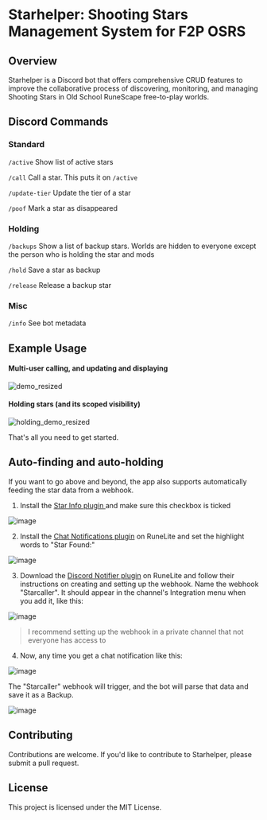 # Starhelper: Shooting Stars Management System for F2P OSRS

## Overview
Starhelper is a Discord bot that offers comprehensive CRUD features to improve the collaborative process of discovering, monitoring, and managing Shooting Stars in Old School RuneScape free-to-play worlds.

## Discord Commands
### Standard
`/active`         Show list of active stars

`/call`           Call a star. This puts it on `/active`

`/update-tier`    Update the tier of a star

`/poof`           Mark a star as disappeared

### Holding
`/backups`        Show a list of backup stars. Worlds are hidden to everyone except the person who is holding the star and mods

`/hold`           Save a star as backup

`/release`        Release a backup star

### Misc
`/info`           See bot metadata

## Example Usage
#### Multi-user calling, and updating and displaying
![demo_resized](https://github.com/luisr96/discord-bot-starhunters/assets/56360815/cd9deb6d-7920-4e78-99d4-cb38e2112bda)

#### Holding stars (and its scoped visibility)
![holding_demo_resized](https://github.com/luisr96/discord-bot-starhunters/assets/56360815/012f41f3-e525-41ef-acc1-ebfda059b619)

That's all you need to get started.

## Auto-finding and auto-holding
If you want to go above and beyond, the app also supports automatically feeding the star data from a webhook.

1. Install the [Star Info plugin ](https://runelite.net/plugin-hub/show/startierindicator) and make sure this checkbox is ticked

![image](https://github.com/luisr96/discord-bot-starhunters/assets/56360815/564a263c-b533-4697-aff4-a4e1a5cbea8f)

2. Install the [Chat Notifications plugin](https://github.com/runelite/runelite/wiki/Chat-Notifications) on RuneLite and set the highlight words to "Star Found:"

 ![image](https://github.com/luisr96/discord-bot-starhunters/assets/56360815/75d764f5-747f-43cb-a182-b6d8a0fd81c5)

3. Download the [Discord Notifier plugin](https://runelite.net/plugin-hub/show/discord-notifier) on RuneLite and follow their instructions on creating and setting up the webhook. Name the webhook "Starcaller". It should appear in the channel's Integration menu when you add it, like this:

![image](https://github.com/luisr96/discord-bot-starhunters/assets/56360815/0f92fd46-118e-494a-bd4b-bc11c891d0a0)

> I recommend setting up the webhook in a private channel that not everyone has access to

4. Now, any time you get a chat notification like this:

![image](https://github.com/luisr96/discord-bot-starhunters/assets/56360815/7c81196b-9fe9-4e91-9600-197198c523c5)

The "Starcaller" webhook will trigger, and the bot will parse that data and save it as a Backup.

![image](https://github.com/luisr96/discord-bot-starhunters/assets/56360815/2b79aaa3-162f-4c28-9838-68fa44e662aa)

## Contributing
Contributions are welcome. If you'd like to contribute to Starhelper, please submit a pull request.

## License
This project is licensed under the MIT License.
